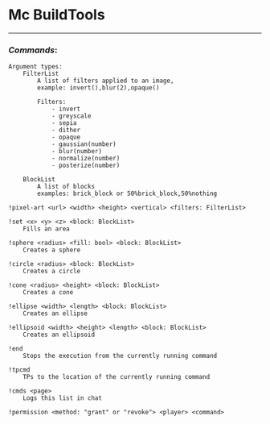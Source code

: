 # Mc BuildTools
---
### _Commands_:

    Argument types:
        FilterList
            A list of filters applied to an image,
            example: invert(),blur(2),opaque()
            
            Filters:
                - invert
                - greyscale
                - sepia
                - dither
                - opaque
                - gaussian(number)
                - blur(number)
                - normalize(number)
                - posterize(number)
                
        BlockList
            A list of blocks
            examples: brick_block or 50%brick_block,50%nothing

    !pixel-art <url> <width> <height> <vertical> <filters: FilterList>

    !set <x> <y> <z> <block: BlockList> 
        Fills an area
        
    !sphere <radius> <fill: bool> <block: BlockList>
        Creates a sphere
        
    !circle <radius> <block: BlockList>
        Creates a circle
        
    !cone <radius> <height> <block: BlockList>
        Creates a cone
        
    !ellipse <width> <length> <block: BlockList>
        Creates an ellipse
    
    !ellipsoid <width> <height> <length> <block: BlockList>
        Creates an ellipsoid
    
    !end
        Stops the execution from the currently running command
        
    !tpcmd
        TPs to the location of the currently running command
        
    !cmds <page>
        Logs this list in chat
    
    !permission <method: "grant" or "revoke"> <player> <command>